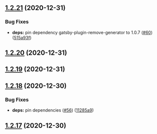 ## [1.2.21](https://github.com/dds/bosabosa.org/compare/v1.2.20...v1.2.21) (2020-12-31)


### Bug Fixes

* **deps:** pin dependency gatsby-plugin-remove-generator to 1.0.7 ([#60](https://github.com/dds/bosabosa.org/issues/60)) ([515a93f](https://github.com/dds/bosabosa.org/commit/515a93f73770b292945a360111b88fb8ede2d5bc))



## [1.2.20](https://github.com/dds/bosabosa.org/compare/v1.2.19...v1.2.20) (2020-12-31)



## [1.2.19](https://github.com/dds/bosabosa.org/compare/v1.2.18...v1.2.19) (2020-12-31)



## [1.2.18](https://github.com/dds/bosabosa.org/compare/v1.2.17...v1.2.18) (2020-12-30)


### Bug Fixes

* **deps:** pin dependencies ([#56](https://github.com/dds/bosabosa.org/issues/56)) ([11285a9](https://github.com/dds/bosabosa.org/commit/11285a9933eb02539893358a0eccb9aa703d303c))



## [1.2.17](https://github.com/dds/bosabosa.org/compare/v1.2.16...v1.2.17) (2020-12-30)



